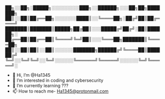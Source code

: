 
██╗░░██╗░█████╗░░░░░░░░░███╗░░██████╗░░░██╗██╗███████╗
██║░░██║██╔══██╗░░░░░░░████║░░╚════██╗░██╔╝██║██╔════╝
███████║███████║█████╗██╔██║░░░█████╔╝██╔╝░██║██████╗░
██╔══██║██╔══██║╚════╝╚═╝██║░░░╚═══██╗███████║╚════██╗
██║░░██║██║░░██║░░░░░░███████╗██████╔╝╚════██║██████╔╝
╚═╝░░╚═╝╚═╝░░╚═╝░░░░░░╚══════╝╚═════╝░░░░░░╚═╝╚═════╝░
- 👋 Hi, I’m @Ha1345
- 👀 I’m interested in coding and cybersecurity
- 🌱 I’m currently learning ???
- 📫 How to reach me- Ha1345@protonmail.com

<!---
Ha1345/Ha1345 is a ✨ special ✨ repository because its `README.md` (this file) appears on your GitHub profile.
You can click the Preview link to take a look at your changes.
--->
